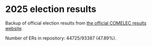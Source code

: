 # 2025 election results

Backup of official election results from [the official COMELEC results website](https://2025electionresults.comelec.gov.ph).























Number of ERs in repository: 44725/93387 (47.89%).
